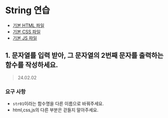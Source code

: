 # String 연습

-   [기본 HTML 파일](https://github.com/PisoDev77/study-visang/blob/main/String/index.html)
-   [기본 CSS 파일](https://github.com/PisoDev77/study-visang/blob/main/String/style.css)
-   [기본 JS 파일](https://github.com/PisoDev77/study-visang/blob/main/String/string.js)

## 1. 문자열를 입력 받아, 그 문자열의 2번째 문자를 출력하는 함수를 작성하세요.

> 24.02.02

### 요구 사항

-   `str01`이라는 함수명을 다른 이름으로 바꿔주세요.
-   html,css,js의 다른 부분은 걷들지 말아주세요.
